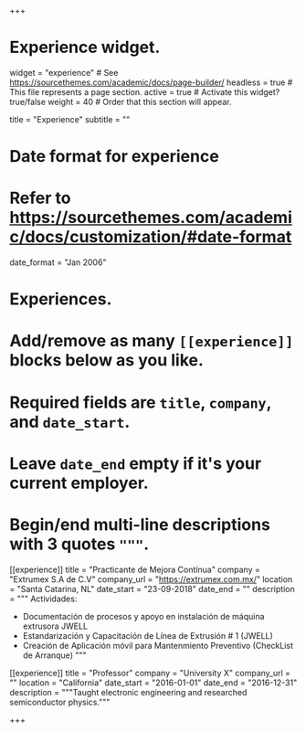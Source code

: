 +++
# Experience widget.
widget = "experience"  # See https://sourcethemes.com/academic/docs/page-builder/
headless = true  # This file represents a page section.
active = true  # Activate this widget? true/false
weight = 40  # Order that this section will appear.

title = "Experience"
subtitle = ""

# Date format for experience
#   Refer to https://sourcethemes.com/academic/docs/customization/#date-format
date_format = "Jan 2006"

# Experiences.
#   Add/remove as many `[[experience]]` blocks below as you like.
#   Required fields are `title`, `company`, and `date_start`.
#   Leave `date_end` empty if it's your current employer.
#   Begin/end multi-line descriptions with 3 quotes `"""`.
[[experience]]
  title = "Practicante de Mejora Contínua"
  company = "Extrumex S.A de C.V"
  company_url = "https://extrumex.com.mx/"
  location = "Santa Catarina, NL"
  date_start = "23-09-2018"
  date_end = ""
  description = """
  Actividades:
  
  * Documentación de procesos y apoyo en instalación de máquina extrusora JWELL
  * Estandarización y Capacitación de Línea de Extrusión # 1 (JWELL)
  * Creación de Aplicación móvil para Mantenmiento Preventivo (CheckList de Arranque)
  """

[[experience]]
  title = "Professor"
  company = "University X"
  company_url = ""
  location = "California"
  date_start = "2016-01-01"
  date_end = "2016-12-31"
  description = """Taught electronic engineering and researched semiconductor physics."""

+++
